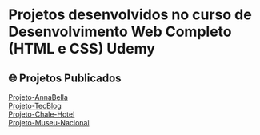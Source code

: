 # Projetos desenvolvidos no curso de Desenvolvimento Web Completo (HTML e CSS) Udemy

## 🌐 Projetos Publicados

[ Projeto-AnnaBella](https://vitordof.github.io/Projetos-HTML-e-CSS/Projeto-AnnaBella/)
<br>
[ Projeto-TecBlog](https://vitordof.github.io/Projetos-HTML-e-CSS/Projeto-TecBlog/)
<br>
[ Projeto-Chale-Hotel](https://vitordof.github.io/Projetos-HTML-e-CSS/Projeto-Chale-Hotel/)
<br>
[ Projeto-Museu-Nacional](https://vitordof.github.io/Projetos-HTML-e-CSS/Projeto-MuseuNacional/)
